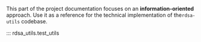 This part of the project documentation focuses on an **information-oriented** approach. Use it as a
reference for the technical implementation of the`rdsa-utils` codebase.


::: rdsa_utils.test_utils